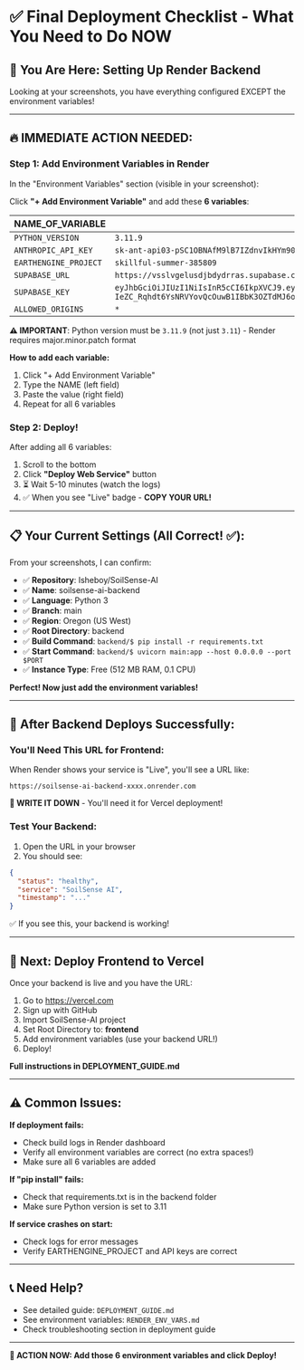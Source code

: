 # ✅ Final Deployment Checklist - What You Need to Do NOW

## 📍 You Are Here: Setting Up Render Backend

Looking at your screenshots, you have everything configured EXCEPT the environment variables!

---

## 🔥 IMMEDIATE ACTION NEEDED:

### Step 1: Add Environment Variables in Render

In the "Environment Variables" section (visible in your screenshot):

Click **"+ Add Environment Variable"** and add these **6 variables**:

| NAME_OF_VARIABLE      | value                                                                                                                                                                                                              |
| --------------------- | ------------------------------------------------------------------------------------------------------------------------------------------------------------------------------------------------------------------ |
| `PYTHON_VERSION`      | `3.11.9`                                                                                                                                                                                                           |
| `ANTHROPIC_API_KEY`   | `sk-ant-api03-pSC1OBNAfM9lB7IZdnvIkHYm90CQs1jtmRYgTfnf8cUJlrpFQi4zXuFEhhUCfq0cF-eM2u6UbE9nS6a_AQAA`                                                                                                                |
| `EARTHENGINE_PROJECT` | `skillful-summer-385809`                                                                                                                                                                                           |
| `SUPABASE_URL`        | `https://vsslvgelusdjbdydrras.supabase.co`                                                                                                                                                                         |
| `SUPABASE_KEY`        | `eyJhbGciOiJIUzI1NiIsInR5cCI6IkpXVCJ9.eyJpc3MiOiJzdXBhYmFzZSIsInJlZiI6InZzc2x2Z2VsdXNkamJkeWRycmFzIiwicm9sZSI6ImFub24iLCJpYXQiOjE3NDQ0NTk4ODIsImV4cCI6MjA2MDAzNTg4Mn0.N-IeZC_Rqhdt6YsNRVYovQcOuwB1IBbK3OZTdMJ6oeU` |
| `ALLOWED_ORIGINS`     | `*`                                                                                                                                                                                                                |

**⚠️ IMPORTANT**: Python version must be `3.11.9` (not just `3.11`) - Render requires major.minor.patch format

**How to add each variable:**

1. Click "+ Add Environment Variable"
2. Type the NAME (left field)
3. Paste the value (right field)
4. Repeat for all 6 variables

### Step 2: Deploy!

After adding all 6 variables:

1. Scroll to the bottom
2. Click **"Deploy Web Service"** button
3. ⏳ Wait 5-10 minutes (watch the logs)
4. ✅ When you see "Live" badge - **COPY YOUR URL!**

---

## 📋 Your Current Settings (All Correct! ✅):

From your screenshots, I can confirm:

- ✅ **Repository**: Isheboy/SoilSense-AI
- ✅ **Name**: soilsense-ai-backend
- ✅ **Language**: Python 3
- ✅ **Branch**: main
- ✅ **Region**: Oregon (US West)
- ✅ **Root Directory**: backend
- ✅ **Build Command**: `backend/$ pip install -r requirements.txt`
- ✅ **Start Command**: `backend/$ uvicorn main:app --host 0.0.0.0 --port $PORT`
- ✅ **Instance Type**: Free (512 MB RAM, 0.1 CPU)

**Perfect! Now just add the environment variables!**

---

## 🎯 After Backend Deploys Successfully:

### You'll Need This URL for Frontend:

When Render shows your service is "Live", you'll see a URL like:

```
https://soilsense-ai-backend-xxxx.onrender.com
```

**📝 WRITE IT DOWN** - You'll need it for Vercel deployment!

### Test Your Backend:

1. Open the URL in your browser
2. You should see:

```json
{
  "status": "healthy",
  "service": "SoilSense AI",
  "timestamp": "..."
}
```

✅ If you see this, your backend is working!

---

## 🚀 Next: Deploy Frontend to Vercel

Once your backend is live and you have the URL:

1. Go to https://vercel.com
2. Sign up with GitHub
3. Import SoilSense-AI project
4. Set Root Directory to: **frontend**
5. Add environment variables (use your backend URL!)
6. Deploy!

**Full instructions in DEPLOYMENT_GUIDE.md**

---

## ⚠️ Common Issues:

**If deployment fails:**

- Check build logs in Render dashboard
- Verify all environment variables are correct (no extra spaces!)
- Make sure all 6 variables are added

**If "pip install" fails:**

- Check that requirements.txt is in the backend folder
- Make sure Python version is set to 3.11

**If service crashes on start:**

- Check logs for error messages
- Verify EARTHENGINE_PROJECT and API keys are correct

---

## 📞 Need Help?

- See detailed guide: `DEPLOYMENT_GUIDE.md`
- See environment variables: `RENDER_ENV_VARS.md`
- Check troubleshooting section in deployment guide

---

**🎯 ACTION NOW: Add those 6 environment variables and click Deploy!**
